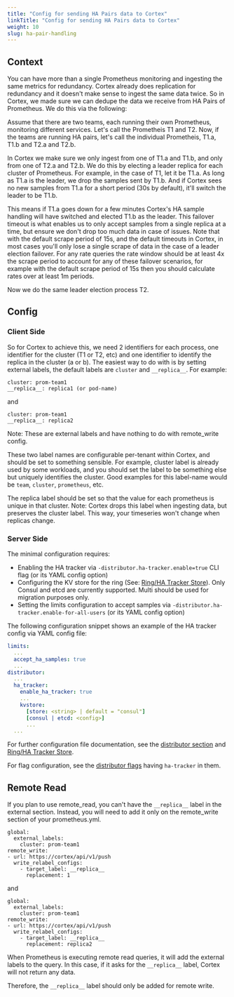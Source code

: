 ```yaml
---
title: "Config for sending HA Pairs data to Cortex"
linkTitle: "Config for sending HA Pairs data to Cortex"
weight: 10
slug: ha-pair-handling
---
```


## Context

You can have more than a single Prometheus monitoring and ingesting the same metrics for redundancy. Cortex already does replication for redundancy and it doesn't make sense to ingest the same data twice. So in Cortex, we made sure we can dedupe the data we receive from HA Pairs of Prometheus. We do this via the following:

Assume that there are two teams, each running their own Prometheus, monitoring different services. Let's call the Prometheis T1 and T2. Now, if the teams are running HA pairs, let's call the individual Prometheis, T1.a, T1.b and T2.a and T2.b.

In Cortex we make sure we only ingest from one of T1.a and T1.b, and only from one of T2.a and T2.b. We do this by electing a leader replica for each cluster of Prometheus. For example, in the case of T1, let it be T1.a. As long as T1.a is the leader, we drop the samples sent by T1.b. And if Cortex sees no new samples from T1.a for a short period (30s by default), it'll switch the leader to be T1.b.

This means if T1.a goes down for a few minutes Cortex's HA sample handling will have switched and elected T1.b as the leader. This failover timeout is what enables us to only accept samples from a single replica at a time, but ensure we don't drop too much data in case of issues. Note that with the default scrape period of 15s, and the default timeouts in Cortex, in most cases you'll only lose a single scrape of data in the case of a leader election failover. For any rate queries the rate window should be at least 4x the scrape period to account for any of these failover scenarios, for example with the default scrape period of 15s then you should calculate rates over at least 1m periods.

Now we do the same leader election process T2.

## Config

### Client Side

So for Cortex to achieve this, we need 2 identifiers for each process, one identifier for the cluster (T1 or T2, etc) and one identifier to identify the replica in the cluster (a or b). The easiest way to do with is by setting external labels, the default labels are `cluster` and `__replica__`. For example:

```
cluster: prom-team1
__replica__: replica1 (or pod-name)
```

and

```
cluster: prom-team1
__replica__: replica2
```

Note: These are external labels and have nothing to do with remote_write config.

These two label names are configurable per-tenant within Cortex, and should be set to something sensible. For example, cluster label is already used by some workloads, and you should set the label to be something else but uniquely identifies the cluster. Good examples for this label-name would be `team`, `cluster`, `prometheus`, etc.

The replica label should be set so that the value for each prometheus is unique in that cluster. Note: Cortex drops this label when ingesting data, but preserves the cluster label. This way, your timeseries won't change when replicas change.

### Server Side

The minimal configuration requires:

* Enabling the HA tracker via `-distributor.ha-tracker.enable=true` CLI flag (or its YAML config option)
* Configuring the KV store for the ring (See: [Ring/HA Tracker Store](../configuration/arguments.md#ringha-tracker-store)). Only Consul and etcd are currently supported. Multi should be used for migration purposes only.
* Setting the limits configuration to accept samples via `-distributor.ha-tracker.enable-for-all-users` (or its YAML config option)


The following configuration snippet shows an example of the HA tracker config via YAML config file:

```yaml
limits:
  ...
  accept_ha_samples: true
  ...
distributor:
  ...
  ha_tracker:
    enable_ha_tracker: true
    ...
    kvstore:
      [store: <string> | default = "consul"]
      [consul | etcd: <config>]
      ...
  ...
```

For further configuration file documentation, see the [distributor section](../configuration/config-file-reference.md#distributor_config) and [Ring/HA Tracker Store](../configuration/arguments.md#ringha-tracker-store).

For flag configuration, see the [distributor flags](../configuration/arguments.md#ha-tracker) having `ha-tracker` in them.

## Remote Read

If you plan to use remote_read, you can't have the `__replica__` label in the
external section. Instead, you will need to add it only on the remote_write
section of your prometheus.yml.

```
global:
  external_labels:
    cluster: prom-team1
remote_write:
- url: https://cortex/api/v1/push
  write_relabel_configs:
    - target_label: __replica__
      replacement: 1
```

and

```
global:
  external_labels:
    cluster: prom-team1
remote_write:
- url: https://cortex/api/v1/push
  write_relabel_configs:
    - target_label: __replica__
      replacement: replica2
```

When Prometheus is executing remote read queries, it will add the external
labels to the query. In this case, if it asks for the `__replica__` label,
Cortex will not return any data.

Therefore, the `__replica__` label should only be added for remote write.
